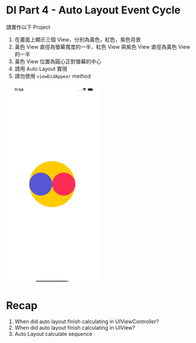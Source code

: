 # DI Part 4 - Auto Layout Event Cycle

請實作以下 Project

1. 在畫面上顯示三個 View，分別為黃色，紅色，紫色背景
2. 黃色 View 直徑為螢幕寬度的一半，紅色 View 與紫色 View 直徑為黃色 View 的一半
3. 黃色 View 位置為圓心正對螢幕的中心
4. 請用 Auto Layout 實現
5. 請勿使用 `viewDidAppear` method

<img src="images/Sample.png" width=50%>

# Recap
1. When did auto layout finish calculating in UIViewController?
2. When did auto layout finish calculating in UIView?
3. Auto Layout calculate sequence